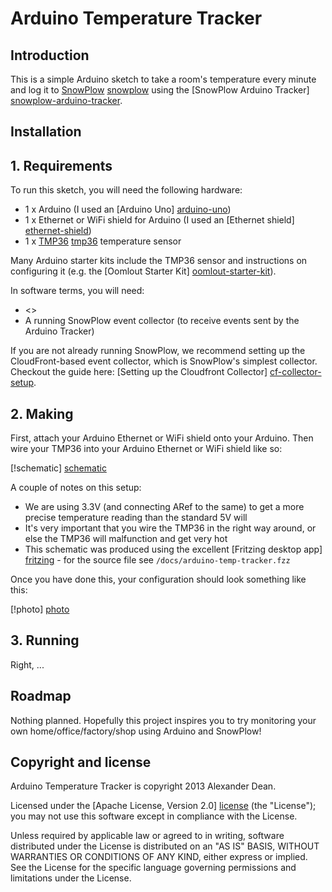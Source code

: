 # Arduino Temperature Tracker

## Introduction

This is a simple Arduino sketch to take a room's temperature every minute and log it to [SnowPlow] [snowplow] using the [SnowPlow Arduino Tracker] [snowplow-arduino-tracker].

## Installation

## 1. Requirements

To run this sketch, you will need the following hardware:

* 1 x Arduino (I used an [Arduino Uno] [arduino-uno])
* 1 x Ethernet or WiFi shield for Arduino (I used an [Ethernet shield] [ethernet-shield])
* 1 x [TMP36] [tmp36] temperature sensor

Many Arduino starter kits include the TMP36 sensor and instructions on configuring it (e.g. the [Oomlout Starter Kit] [oomlout-starter-kit]).

In software terms, you will need:

* <<Something about SnowPlow library>>
* A running SnowPlow event collector (to receive events sent by the Arduino Tracker)

If you are not already running SnowPlow, we recommend setting up the CloudFront-based event collector, which is SnowPlow's simplest collector. Checkout the guide here: [Setting up the Cloudfront Collector] [cf-collector-setup]. 

## 2. Making

First, attach your Arduino Ethernet or WiFi shield onto your Arduino. Then wire your TMP36 into your Arduino Ethernet or WiFi shield like so:

[!schematic] [schematic]

A couple of notes on this setup:

* We are using 3.3V (and connecting ARef to the same) to get a more precise temperature reading than the standard 5V will
* It's very important that you wire the TMP36 in the right way around, or else the TMP36 will malfunction and get very hot
* This schematic was produced using the excellent [Fritzing desktop app] [fritzing] - for the source file see `/docs/arduino-temp-tracker.fzz`

Once you have done this, your configuration should look something like this:

[!photo] [photo]

## 3. Running

Right, ...

## Roadmap

Nothing planned. Hopefully this project inspires you to try monitoring your own home/office/factory/shop using Arduino and SnowPlow!

## Copyright and license

Arduino Temperature Tracker is copyright 2013 Alexander Dean.

Licensed under the [Apache License, Version 2.0] [license] (the "License");
you may not use this software except in compliance with the License.

Unless required by applicable law or agreed to in writing, software
distributed under the License is distributed on an "AS IS" BASIS,
WITHOUT WARRANTIES OR CONDITIONS OF ANY KIND, either express or implied.
See the License for the specific language governing permissions and
limitations under the License.

[snowplow]: http://snowplowanalytics.com/
[snowplow-arduino-tracker]: https://github.com/snowplow/snowplow-arduino-tracker

[arduino-uno]: http://arduino.cc/en/Main/arduinoBoardUno
[ethernet-shield]: http://arduino.cc/en/Main/ArduinoEthernetShield
[tmp36]: http://adafruit.com/products/165
[oomlout-starter-kit]: http://oomlout.co.uk/starter-kit-for-arduino-ardx-p-183.html

[schematic]: https://raw.github.com/alexanderdean/arduino-temp-tracker/master/docs/arduino-temp-tracker.pngs
[fritzing]: http://fritzing.org/download/
[photo]: xxx

[cf-collector-setup]: https://github.com/snowplow/snowplow/wiki/setting-up-the-cloudfront-collector

[license]: http://www.apache.org/licenses/LICENSE-2.0